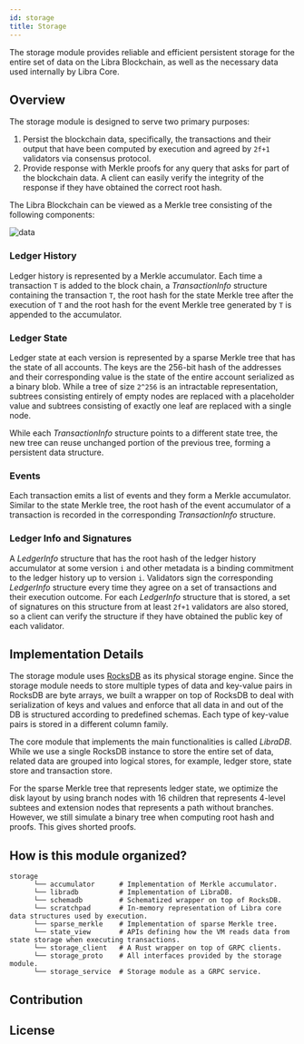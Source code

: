 ```yaml
---
id: storage
title: Storage
---
```


The storage module provides reliable and efficient persistent storage for the
entire set of data on the Libra Blockchain, as well as the necessary data used
internally by Libra Core.

## Overview

The storage module is designed to serve two primary purposes:

1. Persist the blockchain data, specifically, the transactions and their output
   that have been computed by execution and agreed by `2f+1` validators via
   consensus protocol.
2. Provide response with Merkle proofs for any query that asks for part of the
   blockchain data. A client can easily verify the integrity of the response if
   they have obtained the correct root hash.

The Libra Blockchain can be viewed as a Merkle tree consisting of the following
components:

![data](assets/data.png)

### Ledger History

Ledger history is represented by a Merkle accumulator. Each time a transaction
`T` is added to the block chain, a *TransactionInfo* structure containing the
transaction `T`, the root hash for the state Merkle tree after the execution of
`T` and the root hash for the event Merkle tree generated by `T` is appended to
the accumulator.

### Ledger State

Ledger state at each version is represented by a sparse Merkle tree that has the
state of all accounts. The keys are the 256-bit hash of the addresses and their
corresponding value is the state of the entire account serialized as a binary
blob. While a tree of size `2^256` is an intractable representation, subtrees
consisting entirely of empty nodes are replaced with a placeholder value and
subtrees consisting of exactly one leaf are replaced with a single node.

While each *TransactionInfo* structure points to a different state tree, the new
tree can reuse unchanged portion of the previous tree, forming a persistent data
structure.

### Events

Each transaction emits a list of events and they form a Merkle accumulator.
Similar to the state Merkle tree, the root hash of the event accumulator of a
transaction is recorded in the corresponding *TransactionInfo* structure.

### Ledger Info and Signatures

A *LedgerInfo* structure that has the root hash of the ledger history
accumulator at some version `i` and other metadata is a binding commitment to
the ledger history up to version `i`. Validators sign the corresponding
*LedgerInfo* structure every time they agree on a set of transactions and their
execution outcome. For each *LedgerInfo* structure that is stored, a set of
signatures on this structure from at least `2f+1` validators are also stored, so
a client can verify the structure if they have obtained the public key of each
validator.

## Implementation Details

The storage module uses [RocksDB](https://rocksdb.org/) as its physical storage
engine. Since the storage module needs to store multiple types of data and
key-value pairs in RocksDB are byte arrays, we built a wrapper on top of RocksDB
to deal with serialization of keys and values and enforce that all data in and
out of the DB is structured according to predefined schemas. Each type of
key-value pairs is stored in a different column family.

The core module that implements the main functionalities is called *LibraDB*.
While we use a single RocksDB instance to store the entire set of data, related
data are grouped into logical stores, for example, ledger store, state store and
transaction store.

For the sparse Merkle tree that represents ledger state, we optimize the disk
layout by using branch nodes with 16 children that represents 4-level subtees
and extension nodes that represents a path without branches. However, we still
simulate a binary tree when computing root hash and proofs. This gives shorted
proofs.

## How is this module organized?

    storage
          └── accumulator      # Implementation of Merkle accumulator.
          └── libradb          # Implementation of LibraDB.
          └── schemadb         # Schematized wrapper on top of RocksDB.
          └── scratchpad       # In-memory representation of Libra core data structures used by execution.
          └── sparse_merkle    # Implementation of sparse Merkle tree.
          └── state_view       # APIs defining how the VM reads data from state storage when executing transactions.
          └── storage_client   # A Rust wrapper on top of GRPC clients.
          └── storage_proto    # All interfaces provided by the storage module.
          └── storage_service  # Storage module as a GRPC service.

## Contribution

## License
